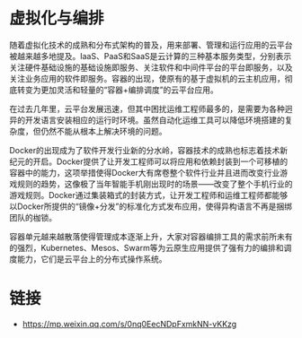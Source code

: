 # 虚拟化与编排

随着虚拟化技术的成熟和分布式架构的普及，用来部署、管理和运行应用的云平台被越来越多地提及。IaaS、PaaS和SaaS是云计算的三种基本服务类型，分别表示关注硬件基础设施的基础设施即服务、关注软件和中间件平台的平台即服务，以及关注业务应用的软件即服务。容器的出现，使原有的基于虚拟机的云主机应用，彻底转变为更加灵活和轻量的“容器+编排调度”的云平台应用。

在过去几年里，云平台发展迅速，但其中困扰运维工程师最多的，是需要为各种迥异的开发语言安装相应的运行时环境。虽然自动化运维工具可以降低环境搭建的复杂度，但仍然不能从根本上解决环境的问题。

Docker的出现成为了软件开发行业新的分水岭，容器技术的成熟也标志着技术新纪元的开启。Docker提供了让开发工程师可以将应用和依赖封装到一个可移植的容器中的能力，这项举措使得Docker大有席卷整个软件行业并且进而改变行业游戏规则的趋势，这像极了当年智能手机刚出现时的场景——改变了整个手机行业的游戏规则。Docker通过集装箱式的封装方式，让开发工程师和运维工程师都能够以Docker所提供的“镜像+分发”的标准化方式发布应用，使得异构语言不再是捆绑团队的枷锁。

容器单元越来越散落使得管理成本逐渐上升，大家对容器编排工具的需求前所未有的强烈，Kubernetes、Mesos、Swarm等为云原生应用提供了强有力的编排和调度能力，它们是云平台上的分布式操作系统。

# 链接

- https://mp.weixin.qq.com/s/0nq0EecNDpFxmkNN-vKKzg